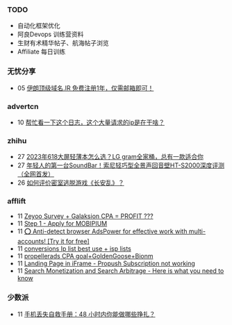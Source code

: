 ### TODO
-  自动化框架优化
-  阿良Devops 训练营资料
-  生财有术精华帖子、航海帖子浏览
-  Affiliate 每日训练

### 无忧分享
<!-- ruyo:START -->
-  05 [伊朗顶级域名.IR 免费注册1年，仅需邮箱即可！](https://51.ruyo.net/18397.html)<!-- ruyo:END -->

### advertcn
<!-- advertcn:START -->
-  10 [帮忙看一下这个日志，这个大量请求的ip是在干啥？](https://www.advertcn.com/forum.php?mod=viewthread&tid=110793)<!-- advertcn:END -->

### zhihu
<!-- zhihu:START -->
-  27 [2023年618大屏轻薄本怎么选？LG gram全家桶，总有一款适合你](http://zhuanlan.zhihu.com/p/632641888?utm_campaign=rss&utm_medium=rss&utm_source=rss&utm_content=title)
-  27 [年轻人的第一台SoundBar！索尼轻巧型全景声回音壁HT-S2000深度评测（全网首发）](http://zhuanlan.zhihu.com/p/630990296?utm_campaign=rss&utm_medium=rss&utm_source=rss&utm_content=title)
-  26 [如何评价密室逃脱游戏《长安乱》？](http://www.zhihu.com/question/563950552/answer/3045961312?utm_campaign=rss&utm_medium=rss&utm_source=rss&utm_content=title)<!-- zhihu:END -->

### afflift
<!-- afflift:START -->
-  11 [Zeyoo Survey + Galaksion CPA = PROFIT ???](https://afflift.com/f/threads/zeyoo-survey-galaksion-cpa-profit.10574/?utm_source=rss&utm_medium=rss)
-  11 [Step 1 - Apply for MOBIPIUM](https://afflift.com/f/threads/step-1-apply-for-mobipium.2938/?utm_source=rss&utm_medium=rss)
-  11 [⭕ Anti-detect browser AdsPower for effective work with multi-accounts! [Try it for free]](https://afflift.com/f/threads/%E2%AD%95-anti-detect-browser-adspower-for-effective-work-with-multi-accounts-try-it-for-free.8805/?utm_source=rss&utm_medium=rss)
-  11 [conversions Ip list best use + isp lists](https://afflift.com/f/threads/conversions-ip-list-best-use-isp-lists.11100/?utm_source=rss&utm_medium=rss)
-  11 [propellerads CPA goal+GoldenGoose+Bionm](https://afflift.com/f/threads/propellerads-cpa-goal-goldengoose-bionm.11087/?utm_source=rss&utm_medium=rss)
-  11 [Landing Page in iFrame - Propush Subscription not working](https://afflift.com/f/threads/landing-page-in-iframe-propush-subscription-not-working.11099/?utm_source=rss&utm_medium=rss)
-  11 [Search Monetization and Search Arbitrage - Here is what you need to know](https://afflift.com/f/threads/search-monetization-and-search-arbitrage-here-is-what-you-need-to-know.8185/?utm_source=rss&utm_medium=rss)<!-- afflift:END -->

### 少数派
<!-- sspai:START -->
-  11 [手机丢失自救手册：48 小时内你能做哪些挣扎？](https://sspai.com/post/80207)<!-- sspai:END -->

